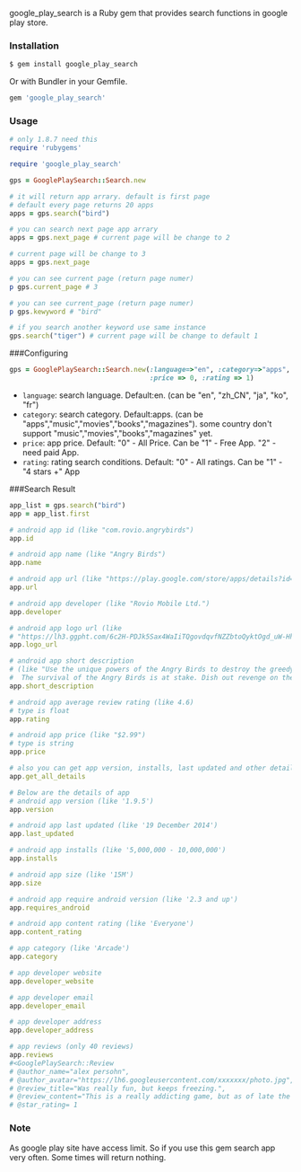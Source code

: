 google_play_search is a Ruby gem that provides search functions in google play store.

### Installation

```sh
$ gem install google_play_search
```

Or with Bundler in your Gemfile.

```ruby
gem 'google_play_search'
```

### Usage

```ruby
# only 1.8.7 need this
require 'rubygems'

require 'google_play_search'

gps = GooglePlaySearch::Search.new

# it will return app arrary. default is first page
# default every page returns 20 apps
apps = gps.search("bird")

# you can search next page app arrary
apps = gps.next_page # current page will be change to 2

# current page will be change to 3
apps = gps.next_page

# you can see current page (return page numer)
p gps.current_page # 3

# you can see current_page (return page numer)
p gps.kewyword # "bird"

# if you search another keyword use same instance
gps.search("tiger") # current page will be change to default 1

```

###Configuring
```ruby
gps = GooglePlaySearch::Search.new(:language=>"en", :category=>"apps",
                                   :price => 0, :rating => 1)
```
* `language`: search language. Default:en. (can be "en", "zh_CN", "ja", "ko", "fr")
* `category`: search category. Default:apps. (can be "apps","music","movies","books","magazines").
              some country don't support "music","movies","books","magazines" yet.
* `price`: app price. Default: "0" - All Price. Can be "1" - Free App. "2" -  need paid App.
* `rating`: rating search conditions. Default: "0" - All ratings. Can be "1" - "4 stars +" App

###Search Result
```ruby
app_list = gps.search("bird")
app = app_list.first

# android app id (like "com.rovio.angrybirds")
app.id

# android app name (like "Angry Birds")
app.name

# android app url (like "https://play.google.com/store/apps/details?id=com.rovio.angrybirds")
app.url

# android app developer (like "Rovio Mobile Ltd.")
app.developer

# android app logo url (like
# "https://lh3.ggpht.com/6c2H-PDJk5Sax4WaIiTQgovdqvfNZZbtoQyktOgd_uW-Hh09idFdej14LPqalvVz9LA=w78-h78")
app.logo_url

# android app short description
# (like "Use the unique powers of the Angry Birds to destroy the greedy pigs' fortresses!
#  The survival of the Angry Birds is at stake. Dish out revenge on the greedy pigs who s...")
app.short_description

# android app average review rating (like 4.6)
# type is float
app.rating

# android app price (like "$2.99")
# type is string
app.price

# also you can get app version, installs, last updated and other details
app.get_all_details

# Below are the details of app
# android app version (like '1.9.5')
app.version

# android app last updated (like '19 December 2014')
app.last_updated

# android app installs (like '5,000,000 - 10,000,000')
app.installs

# android app size (like '15M')
app.size

# android app require android version (like '2.3 and up')
app.requires_android

# android app content rating (like 'Everyone')
app.content_rating

# app category (like 'Arcade')
app.category

# app developer website
app.developer_website

# app developer email
app.developer_email

# app developer address
app.developer_address

# app reviews (only 40 reviews)
app.reviews
#<GooglePlaySearch::Review
# @author_name="alex persohn",
# @author_avatar="https://lh6.googleusercontent.com/xxxxxxx/photo.jpg",
# @review_title="Was really fun, but keeps freezing.",
# @review_content="This is a really addicting game, but as of late the app keeps freezing. Every three games or so, it will freeze and I have to kill the app via task manager. It's some error in the app fetching the add, which just makes it even more frustrating. Would rate 5 stars if this didn't happen.",
# @star_rating= 1
```
### Note

As google play site have access limit. So if you use this gem search app very often.
Some times will return nothing.
